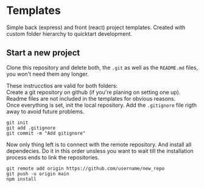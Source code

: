 # Templates

Simple back (express) and front (react) project templates. Created with custom folder hierarchy to quicktart development.

## Start a new project

Clone this repository and delete both, the `.git` as well as the `README.md` files, you won't need them any longer.  
  
These instrucctios are valid for both folders:  
Create a git repository on github (if you're planing on setting one up). Readme files are not included in the templates for obvious reasons.  
Once everything is set, init the local repository. Add the `.gitignore` file rigth away to avoid future problems.  

    git init  
    git add .gitignore  
    git commit -m "Add gitignore"  
    
Now only thing left is to connect with the remote repository. And install all dependecies. Do it in this order unsless you want to wait till the installation process ends to link the repositories.  

    git remote add origin https://github.com/username/new_repo  
    git push -u origin main  
    npm install  

